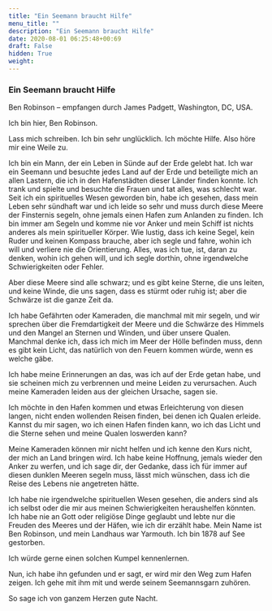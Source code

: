 ```yaml
---
title: "Ein Seemann braucht Hilfe"
menu_title: ""
description: "Ein Seemann braucht Hilfe"
date: 2020-08-01 06:25:48+00:69
draft: False
hidden: True
weight:
---
```

### Ein Seemann braucht Hilfe

Ben Robinson – empfangen durch James Padgett, Washington, DC, USA.

Ich bin hier, Ben Robinson.

Lass mich schreiben. Ich bin sehr unglücklich. Ich möchte Hilfe. Also höre mir eine Weile zu.

Ich bin ein Mann, der ein Leben in Sünde auf der Erde gelebt hat. Ich war ein Seemann und besuchte jedes Land auf der Erde und beteiligte mich an allen Lastern, die ich in den Hafenstädten dieser Länder finden konnte. Ich trank und spielte und besuchte die Frauen und tat alles, was schlecht war. Seit ich ein spirituelles Wesen geworden bin, habe ich gesehen, dass mein Leben sehr sündhaft war und ich leide so sehr und muss durch diese Meere der Finsternis segeln, ohne jemals einen Hafen zum Anlanden zu finden. Ich bin immer am Segeln und komme nie vor Anker und mein Schiff ist nichts anderes als mein spiritueller Körper. Wie lustig, dass ich keine Segel, kein Ruder und keinen Kompass brauche, aber ich segle und fahre, wohin ich will und verliere nie die Orientierung. Alles, was ich tue, ist, daran zu denken, wohin ich gehen will, und ich segle dorthin, ohne irgendwelche Schwierigkeiten oder Fehler.

Aber diese Meere sind alle schwarz; und es gibt keine Sterne, die uns leiten, und keine Winde, die uns sagen, dass es stürmt oder ruhig ist; aber die Schwärze ist die ganze Zeit da.

Ich habe Gefährten oder Kameraden, die manchmal mit mir segeln, und wir sprechen über die Fremdartigkeit der Meere und die Schwärze des Himmels und den Mangel an Sternen und Winden, und über unsere Qualen. Manchmal denke ich, dass ich mich im Meer der Hölle befinden muss, denn es gibt kein Licht, das natürlich von den Feuern kommen würde, wenn es welche gäbe.

Ich habe meine Erinnerungen an das, was ich auf der Erde getan habe, und sie scheinen mich zu verbrennen und meine Leiden zu verursachen. Auch meine Kameraden leiden aus der gleichen Ursache, sagen sie.

Ich möchte in den Hafen kommen und etwas Erleichterung von diesen langen, nicht enden wollenden Reisen finden, bei denen ich Qualen erleide. Kannst du mir sagen, wo ich einen Hafen finden kann, wo ich das Licht und die Sterne sehen und meine Qualen loswerden kann?

Meine Kameraden können mir nicht helfen und ich kenne den Kurs nicht, der mich an Land bringen wird. Ich habe keine Hoffnung, jemals wieder den Anker zu werfen, und ich sage dir, der Gedanke, dass ich für immer auf diesen dunklen Meeren segeln muss, lässt mich wünschen, dass ich die Reise des Lebens nie angetreten hätte.

Ich habe nie irgendwelche spirituellen Wesen gesehen, die anders sind als ich selbst oder die mir aus meinen Schwierigkeiten heraushelfen könnten. Ich habe nie an Gott oder religiöse Dinge geglaubt und lebte nur die Freuden des Meeres und der Häfen, wie ich dir erzählt habe. Mein Name ist Ben Robinson, und mein Landhaus war Yarmouth. Ich bin 1878 auf See gestorben.

Ich würde gerne einen solchen Kumpel kennenlernen.

Nun, ich habe ihn gefunden und er sagt, er wird mir den Weg zum Hafen zeigen. Ich gehe mit ihm mit und werde seinem Seemannsgarn zuhören.

So sage ich von ganzem Herzen gute Nacht.
